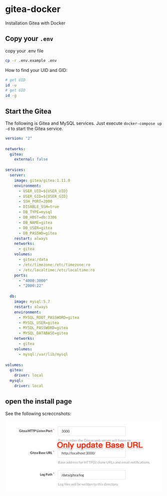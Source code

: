 # gitea-docker

Installation Gitea with Docker

## Copy your `.env`

copy your .env file

```sh
cp -r .env.example .env
```

How to find your UID and GID:

```sh
# get UID
id -u
# get GID
id -g
```

## Start the Gitea

The following is Gitea and MySQL services. Just execute `docker-compose up -d` to start the Gitea service.

```yaml
version: "2"

networks:
  gitea:
    external: false

services:
  server:
    image: gitea/gitea:1.11.0
    environment:
      - USER_UID=${USER_UID}
      - USER_GID=${USER_GID}
      - SSH_PORT=2000
      - DISABLE_SSH=true
      - DB_TYPE=mysql
      - DB_HOST=db:3306
      - DB_NAME=gitea
      - DB_USER=gitea
      - DB_PASSWD=gitea
    restart: always
    networks:
      - gitea
    volumes:
      - gitea:/data
      - /etc/timezone:/etc/timezone:ro
      - /etc/localtime:/etc/localtime:ro
    ports:
      - "4000:3000"
      - "2000:22"

  db:
    image: mysql:5.7
    restart: always
    environment:
      - MYSQL_ROOT_PASSWORD=gitea
      - MYSQL_USER=gitea
      - MYSQL_PASSWORD=gitea
      - MYSQL_DATABASE=gitea
    networks:
      - gitea
    volumes:
      - mysql:/var/lib/mysql

volumes:
  gitea:
    driver: local
  mysql:
    driver: local
```

## open the install page

See the following screccnshots:

![install guide](./screenshot/install_screenshot.png)
